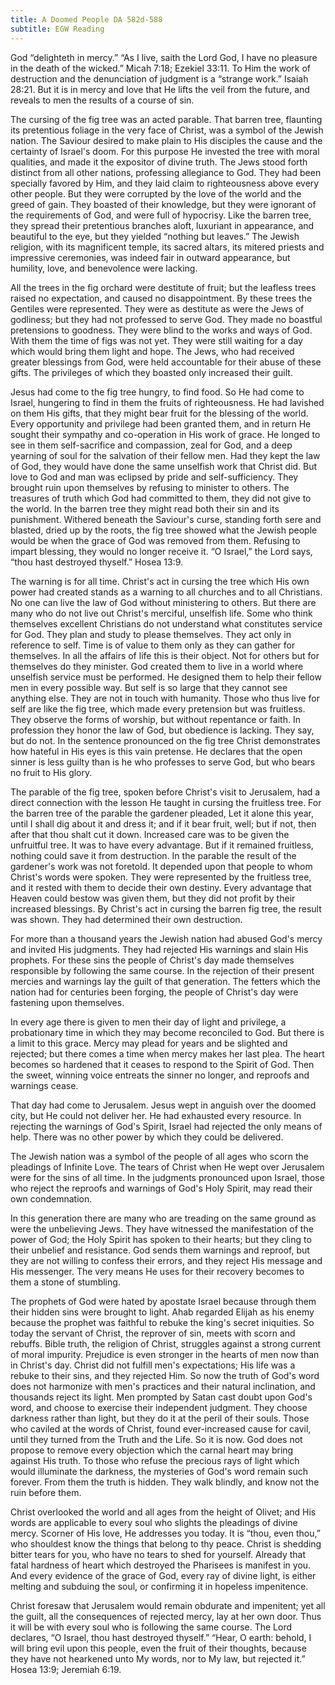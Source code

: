 ```yaml
---
title: A Doomed People DA 582d-588
subtitle: EGW Reading
---
```


God “delighteth in mercy.” “As I live, saith the Lord God, I have no pleasure in the death of the wicked.” Micah 7:18; Ezekiel 33:11. To Him the work of destruction and the denunciation of judgment is a “strange work.” Isaiah 28:21. But it is in mercy and love that He lifts the veil from the future, and reveals to men the results of a course of sin.

The cursing of the fig tree was an acted parable. That barren tree, flaunting its pretentious foliage in the very face of Christ, was a symbol of the Jewish nation. The Saviour desired to make plain to His disciples the cause and the certainty of Israel's doom. For this purpose He invested the tree with moral qualities, and made it the expositor of divine truth. The Jews stood forth distinct from all other nations, professing allegiance to God. They had been specially favored by Him, and they laid claim to righteousness above every other people. But they were corrupted by the love of the world and the greed of gain. They boasted of their knowledge, but they were ignorant of the requirements of God, and were full of hypocrisy. Like the barren tree, they spread their pretentious branches aloft, luxuriant in appearance, and beautiful to the eye, but they yielded “nothing but leaves.” The Jewish religion, with its magnificent temple, its sacred altars, its mitered priests and impressive ceremonies, was indeed fair in outward appearance, but humility, love, and benevolence were lacking.

All the trees in the fig orchard were destitute of fruit; but the leafless trees raised no expectation, and caused no disappointment. By these trees the Gentiles were represented. They were as destitute as were the Jews of godliness; but they had not professed to serve God. They made no boastful pretensions to goodness. They were blind to the works and ways of God. With them the time of figs was not yet. They were still waiting for a day which would bring them light and hope. The Jews, who had received greater blessings from God, were held accountable for their abuse of these gifts. The privileges of which they boasted only increased their guilt.

Jesus had come to the fig tree hungry, to find food. So He had come to Israel, hungering to find in them the fruits of righteousness. He had lavished on them His gifts, that they might bear fruit for the blessing of the world. Every opportunity and privilege had been granted them, and in return He sought their sympathy and co-operation in His work of grace. He longed to see in them self-sacrifice and compassion, zeal for God, and a deep yearning of soul for the salvation of their fellow men. Had they kept the law of God, they would have done the same unselfish work that Christ did. But love to God and man was eclipsed by pride and self-sufficiency. They brought ruin upon themselves by refusing to minister to others. The treasures of truth which God had committed to them, they did not give to the world. In the barren tree they might read both their sin and its punishment. Withered beneath the Saviour's curse, standing forth sere and blasted, dried up by the roots, the fig tree showed what the Jewish people would be when the grace of God was removed from them. Refusing to impart blessing, they would no longer receive it. “O Israel,” the Lord says, “thou hast destroyed thyself.” Hosea 13:9.

The warning is for all time. Christ's act in cursing the tree which His own power had created stands as a warning to all churches and to all Christians. No one can live the law of God without ministering to others. But there are many who do not live out Christ's merciful, unselfish life. Some who think themselves excellent Christians do not understand what constitutes service for God. They plan and study to please themselves. They act only in reference to self. Time is of value to them only as they can gather for themselves. In all the affairs of life this is their object. Not for others but for themselves do they minister. God created them to live in a world where unselfish service must be performed. He designed them to help their fellow men in every possible way. But self is so large that they cannot see anything else. They are not in touch with humanity. Those who thus live for self are like the fig tree, which made every pretension but was fruitless. They observe the forms of worship, but without repentance or faith. In profession they honor the law of God, but obedience is lacking. They say, but do not. In the sentence pronounced on the fig tree Christ demonstrates how hateful in His eyes is this vain pretense. He declares that the open sinner is less guilty than is he who professes to serve God, but who bears no fruit to His glory.

The parable of the fig tree, spoken before Christ's visit to Jerusalem, had a direct connection with the lesson He taught in cursing the fruitless tree. For the barren tree of the parable the gardener pleaded, Let it alone this year, until I shall dig about it and dress it; and if it bear fruit, well; but if not, then after that thou shalt cut it down. Increased care was to be given the unfruitful tree. It was to have every advantage. But if it remained fruitless, nothing could save it from destruction. In the parable the result of the gardener's work was not foretold. It depended upon that people to whom Christ's words were spoken. They were represented by the fruitless tree, and it rested with them to decide their own destiny. Every advantage that Heaven could bestow was given them, but they did not profit by their increased blessings. By Christ's act in cursing the barren fig tree, the result was shown. They had determined their own destruction.

For more than a thousand years the Jewish nation had abused God's mercy and invited His judgments. They had rejected His warnings and slain His prophets. For these sins the people of Christ's day made themselves responsible by following the same course. In the rejection of their present mercies and warnings lay the guilt of that generation. The fetters which the nation had for centuries been forging, the people of Christ's day were fastening upon themselves.

In every age there is given to men their day of light and privilege, a probationary time in which they may become reconciled to God. But there is a limit to this grace. Mercy may plead for years and be slighted and rejected; but there comes a time when mercy makes her last plea. The heart becomes so hardened that it ceases to respond to the Spirit of God. Then the sweet, winning voice entreats the sinner no longer, and reproofs and warnings cease.

That day had come to Jerusalem. Jesus wept in anguish over the doomed city, but He could not deliver her. He had exhausted every resource. In rejecting the warnings of God's Spirit, Israel had rejected the only means of help. There was no other power by which they could be delivered.

The Jewish nation was a symbol of the people of all ages who scorn the pleadings of Infinite Love. The tears of Christ when He wept over Jerusalem were for the sins of all time. In the judgments pronounced upon Israel, those who reject the reproofs and warnings of God's Holy Spirit, may read their own condemnation.

In this generation there are many who are treading on the same ground as were the unbelieving Jews. They have witnessed the manifestation of the power of God; the Holy Spirit has spoken to their hearts; but they cling to their unbelief and resistance. God sends them warnings and reproof, but they are not willing to confess their errors, and they reject His message and His messenger. The very means He uses for their recovery becomes to them a stone of stumbling.

The prophets of God were hated by apostate Israel because through them their hidden sins were brought to light. Ahab regarded Elijah as his enemy because the prophet was faithful to rebuke the king's secret iniquities. So today the servant of Christ, the reprover of sin, meets with scorn and rebuffs. Bible truth, the religion of Christ, struggles against a strong current of moral impurity. Prejudice is even stronger in the hearts of men now than in Christ's day. Christ did not fulfill men's expectations; His life was a rebuke to their sins, and they rejected Him. So now the truth of God's word does not harmonize with men's practices and their natural inclination, and thousands reject its light. Men prompted by Satan cast doubt upon God's word, and choose to exercise their independent judgment. They choose darkness rather than light, but they do it at the peril of their souls. Those who caviled at the words of Christ, found ever-increased cause for cavil, until they turned from the Truth and the Life. So it is now. God does not propose to remove every objection which the carnal heart may bring against His truth. To those who refuse the precious rays of light which would illuminate the darkness, the mysteries of God's word remain such forever. From them the truth is hidden. They walk blindly, and know not the ruin before them.

Christ overlooked the world and all ages from the height of Olivet; and His words are applicable to every soul who slights the pleadings of divine mercy. Scorner of His love, He addresses you today. It is “thou, even thou,” who shouldest know the things that belong to thy peace. Christ is shedding bitter tears for you, who have no tears to shed for yourself. Already that fatal hardness of heart which destroyed the Pharisees is manifest in you. And every evidence of the grace of God, every ray of divine light, is either melting and subduing the soul, or confirming it in hopeless impenitence.

Christ foresaw that Jerusalem would remain obdurate and impenitent; yet all the guilt, all the consequences of rejected mercy, lay at her own door. Thus it will be with every soul who is following the same course. The Lord declares, “O Israel, thou hast destroyed thyself.” “Hear, O earth: behold, I will bring evil upon this people, even the fruit of their thoughts, because they have not hearkened unto My words, nor to My law, but rejected it.” Hosea 13:9; Jeremiah 6:19.